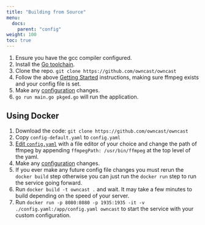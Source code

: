 ```yaml
---
title: "Building from Source"
menu:
  docs:
    parent: "config"
weight: 100
toc: true
---
```


1. Ensure you have the gcc compiler configured.
1. Install the [Go toolchain](https://golang.org/dl/).
1. Clone the repo.  `git clone https://github.com/owncast/owncast`
1. Follow the above [Getting Started](#getting-started) instructions, making sure ffmpeg exists and your config file is set.
1. Make any [configuration](/docs/configuration) changes.
1. `go run main.go pkged.go` will run the application.


## Using Docker

1. Download the code: `git clone https://github.com/owncast/owncast`
1. Copy `config-default.yaml` to `config.yaml`
1. [Edit `config.yaml`](#configure) with a file editor of your choice and change the path of ffmpeg by appending `ffmpegPath: /usr/bin/ffmpeg` at the top level of the yaml.
1. Make any [configuration](/docs/configuration) changes.
1. If you ever make any future config file changes you must rerun the `docker build` step otherwise you can just run the `docker run` step to run the service going forward.
1. Run `docker build -t owncast .` and wait.  It may take a few minutes to build depending on the speed of your server.
1. Run `docker run -p 8080:8080 -p 1935:1935 -it -v ./config.yaml:/app/config.yaml owncast` to start the service with your custom configuration.
